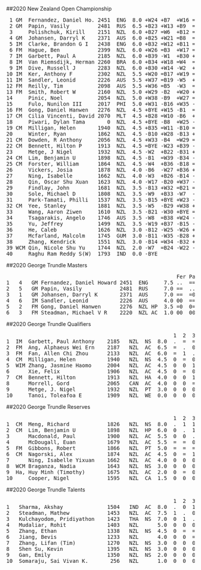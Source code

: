 ##2020 New Zealand Open Championship

<pre>
 1 GM  Fernandez, Daniel Ho. 2451  ENG  8.0 +W24 +B7  +W16 =B2  +W5  =B4  +W3  +B6  +W10        
 2 GM  Papin, Vasily         2481  RUS  6.5 +B23 +W13 +B9  =W1  =B6  +W10 =B4  =W3  =B8         
 3     Polishchuk, Kirill    2151  NZL  6.0 +B27 =W6  +B12 =W10 +B9  +W8  -B1  =B2  =W11        
 4 GM  Johansen, Darryl K    2371  AUS  6.0 +B25 +W21 =B8  =W6  +B13 =W1  =W2  =B10 =W5         
 5 IM  Clarke, Brandon G I   2438  ENG  6.0 +B32 =W12 +B11 =W8  -B1  +W14 =B9  +W13 =B4         
 6 FM  Hague, Ben            2399  NZL  6.0 +W26 =B3  +W17 =B4  =W2  =B7  +W16 -W1  +B15        
 7 IM  Garbett, Paul A       2185  NZL  6.0 +B39 -W1  +B30 +W15 -B10 =W6  =B11 +W21 +B14        
 8 IM  Van Riemsdijk, Herman 2260  BRA  6.0 +B34 +W18 =W4  =B5  =W16 -B3  +W17 +B19 =W2         
 9 IM  Dive, Russell J       2283  NZL  6.0 +B30 +W14 -W2  +B31 -W3  +B20 =W5  =B11 +W16        
10 IM  Ker, Anthony F        2302  NZL  5.5 +W20 =B17 +W19 =B3  +W7  -B2  +W18 =W4  -B1         
11 IM  Sandler, Leonid       2226  AUS  5.5 +W37 =B19 -W5  +B22 =W17 +B29 =W7  =W9  =B3         
12 FM  Reilly, Tim           2098  AUS  5.5 +W36 =B5  -W3  =B29 +W26 -B18 +W20 =B16 +B22        
13 FM  Smith, Robert W       2160  NZL  5.0 +W29 -B2  +W20 +B18 -W4  =B17 =W19 -B5  +W27        
14     Pinic, Noel           2054  NZL  5.0 +W38 -B9  +W27 =B16 =W19 -B5  +W29 +B17 -W7         
15     Fulo, Nunilon III     2017  PHI  5.0 +W31 -B16 +W35 -B7  -W29 +B22 +W23 +B18 -W6         
16 FM  Gong, Daniel Hanwen   2276  NZL  4.5 +BYE +W15 -B1  =W14 =B8  +W21 -B6  =W12 -B9         
17 CM  Cilia Vincenti, David 2070  MLT  4.5 +B28 =W10 -B6  +W34 =B11 =W13 -B8  -W14 +B30        
18     Piwari, Dylan Tama       0  NZL  4.5 +BYE -B8  +W25 -W13 +B32 +W12 -B10 -W15 =B26        
19 CM  Milligan, Helen       1940  NZL  4.5 +B35 =W11 -B10 =W21 =B14 +W33 =B13 -W8  =B24        
20     Winter, Ryan          1862  NZL  4.5 -B10 +W28 -B13 +B35 +W23 -W9  -B12 +W36 =B21        
21 CM  Dowden, R Anthony     2056  NZL  4.5 +W33 -B4  =W29 =B19 +W31 -B16 +W27 -B7  =W20        
22 CM  Bennett, Hilton P     1913  NZL  4.5 =BYE -W23 +B39 -W11 +B34 -W15 +B30 +B26 -W12        
23     Metge, J Nigel        1932  NZL  4.5 -W2  +B22 -B31 +W30 -B20 =W36 -B15 +W32 +B33        
24 CM  Lim, Benjamin U       1898  NZL  4.5 -B1  =W39 -B34 -W36 +B28 +W37 =B33 +B25 =W19        
25 CM  Forster, William      1864  NZL  4.5 -W4  +B36 -B18 =W33 =B30 =W32 +B31 -W24 +W29        
26     Vickers, Josia        1878  NZL  4.0 -B6  -W27 +B36 +W28 -B12 =W31 +B32 -W22 =W18        
27     Ning, Isabelle        1662  NZL  4.0 -W3  +B26 -B14 -W32 +B37 +W34 -B21 +W35 -B13        
28     Qin, Oscar Shu Xuan   1623  NZL  4.0 -W17 -B20 +W37 -B26 -W24 +BYE =B36 +W31 =B35        
29     Findlay, John         1681  NZL  3.5 -B13 +W32 =B21 =W12 +B15 -W11 -B14 =W33 -B25        
30     Sole, Michael D       1808  NZL  3.5 -W9  +B33 -W7  -B23 =W25 +B39 -W22 +B38 -W17        
31     Park-Tamati, Philli   1537  NZL  3.5 -B15 +BYE +W23 -W9  -B21 =B26 -W25 -B28 +W39        
32 CM  Yee, Stanley          1881  NZL  3.5 -W5  -B29 +W38 +B27 -W18 =B25 -W26 -B23 +BYE        
33     Wang, Aaron Ziwen     1610  NZL  3.5 -B21 -W30 +BYE =B25 +W38 -B19 =W24 =B29 -W23        
34     Tsagarakis, Angelo    1746  AUS  3.5 -W8  =B38 +W24 -B17 -W22 -B27 -B37 +BYE +W36        
35     Yu, Jeffrey           1499  NZL  3.5 -W19 +B37 -B15 -W20 -B36 +BYE +W39 -B27 =W28        
36     He, Caleb             1626  NZL  3.0 -B12 -W25 -W26 +B24 +W35 =B23 =W28 -B20 -B34        
37     Mcfarland, Malcolm    1745  GUM  3.0 -B11 -W35 -B28 +BYE -W27 -B24 +W34 =B39 =W38        
38     Zhang, Kendrick       1551  NZL  3.0 -B14 =W34 -B32 +W39 -B33 -BYE +BYE -W30 =B37        
39 WCM Qin, Nicole Shu Yu    1744  NZL  2.0 -W7  =B24 -W22 -B38 +BYE -W30 -B35 =W37 -B31        
40     Raghu Ram Reddy S(W)  1793  IND  0.0 -BYE                                                                                                       
</pre>

##2020 George Trundle Masters

<pre>
                                                      Fer Pap Joh Sam Gon Ste
1   4   GM Fernandez, Daniel Howard 2451  ENG     7.5 ..  ==  ==  11  =1  11
2   5   GM Papin, Vasily            2481  RUS     7.0 ==  ..  =1  ==  1=  11
3   1   GM Johansen, Darryl K       2371  AUS     7.0 ==  =0  ..  1=  11  11
4   6   IM Sandler, Leonid          2226  AUS     4.0 00  ==  0=  ..  0=  11
5   2   FM Gong, Daniel Hanwen      2276  NZL HP  3.5 =0  0=  00  1=  ..  01
6   3   FM Steadman, Michael V R    2220  NZL AC  1.0 00  00  00  00  10  ..
</pre>


##2020 George Trundle Qualifiers

<pre>
                                                     1  2  3  4  5  6  7  8  9  10
1  IM  Garbett, Paul Anthony    2185   NZL  NS  8.0  .  =  =  1  1  1  1  1  1  1  
2  FM  Ang, Alphaeus Wei Ern    2187   NZL  AC  6.5  =  .  0  =  1  =  1  1  1  1  
3  FM  Fan, Allen Chi Zhou      2133   NZL  AC  6.0  =  1  .  1  0  1  0  =  1  1  
4  CM  Milligan, Helen          1940   NZL  NS  4.5  0  =  0  .  1  =  =  0  1  1  
5  WIM Zhang, Jasmine Haomo     2004   NZL  AC  4.5  0  0  1  0  .  1  1  =  0  1  
6      Xie, Felix               1906   NZL  AC  4.5  0  =  0  =  0  .  1  =  1  1  
7  CM  Bennett, Hilton          1913   NZL  HA  4.0  0  0  1  =  0  0  .  1  =  1  
8      Morrell, Gord            2065   CAN  AC  4.0  0  0  =  1  =  =  0  .  =  1  
9      Metge, J. Nigel          1932   NZL  PT  3.0  0  0  0  0  1  0  =  =  .  1  
10     Tanoi, Toleafoa E        1909   NZL  WE  0.0  0  0  0  0  0  0  0  0  0  .  
</pre>

##2020 George Trundle Reserves

<pre>
                                                     1  2  3  4  5  6  7  8  9  10
1  CM  Meng, Richard            1826   NZL  NS  8.0  .  1  1  =  =  1  1  1  1  1  
2  CM  Lim, Benjamin U          1898   NZL  HP  6.0  0  .  1  =  =  =  1  1  =  1  
3      Macdonald, Paul          1900   NZL  AC  5.5  0  0  .  1  =  0  1  1  1  1  
4      McDougall, Euan          1679   NZL  AC  5.5  =  =  0  .  0  1  1  =  1  1  
5  FM  Gibbons, Robert          1866   NZL  PT  5.0  =  =  =  1  .  =  =  1  =  0  
6  CM  Nagorski, Alex           1874   NZL  AC  4.5  0  =  1  0  =  .  0  =  1  1  
7      Ning, Isabelle Yixuan    1662   NZL  AC  4.0  0  0  0  0  =  1  .  =  1  1  
8  WCM Braganza, Nadia          1643   NZL  NS  3.0  0  0  0  =  0  =  =  .  1  =  
9  Ha, Huy Minh (Timothy)       1675   NZL  AC  2.0  0  =  0  0  =  0  0  0  .  1  
10     Cooper, Nigel            1595   NZL  CA  1.5  0  0  0  0  1  0  0  =  0  .  
</pre>

##2020 George Trundle Talents

<pre>
                                                     1  2  3  4  5  6  7  8  9  10
1   Sharma, Akshay              1504   IND  AC  8.0  .  0  1  1  1  1  1  1  1  1  
2   Steadman, Mathew            1453   NZL  AC  7.5  1  .  0  1  =  1  1  1  1  1  
3   Kulchayodom, Pridiyathon    1423   THA  NS  7.0  0  1  .  1  =  =  1  1  1  1  
4   Mudaliar, Rohit             1403   NZL      5.0  0  0  0  .  1  0  1  1  1  1  
5   Zhang, Ethan                1338   NZL  NS  4.5  0  =  =  0  .  1  1  0  =  1  
6   Jiang, Bevis                1233   NZL      4.0  0  0  =  1  0  .  1  +  =  0  
7   Zhang, Lifan (Tim)          1270   NZL  NS  3.0  0  0  0  0  0  0  .  1  1  1  
8   Shen Su, Kevin              1395   NZL  NS  3.0  0  0  0  0  1  -  0  .  1  1  
9   Gan, Emily                  1350   NZL  NS  2.0  0  0  0  0  =  =  0  0  .  1  
10  Somaraju, Sai Vivan K.       256   NZL      1.0  0  0  0  0  0  1  0  0  0  .  
</pre>

